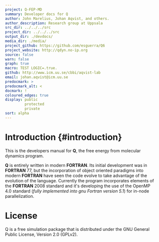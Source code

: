 ```yaml
---
project: Q-FEP-MD
summary: Developer docs for Q
author: John Marelius, Johan Aqvist, and others.
author_description: Research group at Uppsala
src_dir: ../../../src 
project_dir: ../../../src 
output_dir: ./devdocs/
media_dir: ./media/
project_github: https://github.com/esguerra/Q6
project_website: http://qdyn.no-ip.org
source: false  
warn: false  
graph: true   
macro: TEST LOGIC=.true.
github: http://www.icm.uu.se/cbbi/aqvist-lab 
email: johan.aqvist@icm.uu.se
predocmark: >
predocmark_alt: <
docmark: !
coloured_edges: true
display: public
         protected
         private
sort: alpha
---
```




Introduction {#introduction}  
============

This  is  the  developers  manual  for **Q**,  the  free  energy  from
molecular dynamics program.  

**Q**  is  entirely  written   in  modern  **FORTRAN**.   Its  initial
development was  in **FORTRAN**  77, but  the incorporation  of object
oriented paradigms into  modern **FORTRAN** have seen  the code evolve
to take  advantage of  the evolution of  the language.   Currently the
program  incorporates elements  of the  **FORTRAN** 2008  standard and
it's developing the use of the OpenMP 4.0 standard (*fully implemented
into gnu Fortran version 5.1*)
for in-node parallelization.  


License  
=======

Q is a free simulation package that is distributed under the GNU
General Public License, Version 2.0 (GPLv2).  




